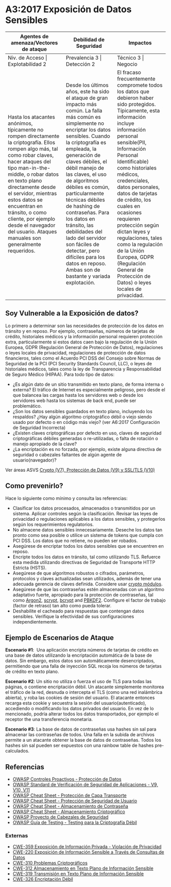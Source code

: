 # A3:2017 Exposición de Datos Sensibles

| Agentes de amenaza/Vectores de ataque | Debilidad de Seguridad           | Impactos               |
| -- | -- | -- |
| Niv. de Acceso  \| Explotabilidad 2 | Prevalencia 3 \| Detección 2 | Técnico 3 \| Negocio |
| Hasta los atacantes anónimos, típicamente no rompen directamente la criptografía. Ellos rompen algo más, tal como robar claves, hacer ataques del tipo man-in-the-middle, o robar datos en texto plano directamente desde el servidor, mientras estos datos se encuentran en tránsito, o como cliente, por ejemplo desde el navegador del usuario. Ataques manuales son generalmente requeridos. |Desde los últimos años, este ha sido el ataque de gran impacto más común. La falla más común es simplemente no encriptar los datos sensibles. Cuando la criptografía es empleada, la generación de claves débiles, el débil manejo de las claves, el uso de algoritmos débiles es común, particularmente técnicas débiles de hashing de contraseñas. Para los datos en tránsito, las debilidades del lado del servidor son fáciles de detectar, pero difíciles para los datos en reposo. Ambas son de bastante y variada explotación. | El fracaso frecuentemente compromete todos los datos que debieron haber sido protegidos. Típicamente, esta información incluye información personal sensible(PII, Información Personal Identificable) como  historiales médicos, credenciales, datos personales, datos de tarjetas de crédito, los cuales en ocasiones requieren protección según dictan leyes y regulaciones, tales como la regulación de la Unión Europea, GDPR (Regulación General de Protección de Datos) o leyes locales de privacidad. |

## Soy Vulnerable a la Exposición de datos?

Lo primero a determinar son las necesidades de protección de los datos en tránsito y en reposo. Por ejemplo, contraseñas, números de tarjetas de crédito, historiales médicos y la información personal requieren protección extra, particularmente si estos datos caen bajo la regulación de la Unión Europea, GDPR (Regulación General de Protección de Datos), regulaciones o leyes locales de privacidad, regulaciones de protección de datos financieros, tales como el Acuerdo PCI DSS del Consejo sobre Normas de Seguridad de la PCI (PCI Security Standards Council, LLC), o leyes de historiales médicos, tales como la ley de Transparencia y Responsabilidad de Seguro Médico (HIPAA). Para todo tipo de datos:

* ¿Es algún dato de un sitio transmitido en texto plano, de forma interna o externa? El tráfico de Internet es especialmente peligroso, pero desde el que balancea las cargas hasta los servidores web o desde los servidores web hasta los sistemas de back end, puede ser problemático.
* ¿Son los datos sensibles guardados en texto plano, incluyendo los respaldos?
¿Hay algún algoritmo criptográfico débil o viejo siendo usado por defecto o en código más viejo? (ver A6:2017 Configuración de Seguridad Incorrecta)
* ¿Existen claves criptográficas por defecto en uso, claves de seguridad criptográficas débiles generadas o re-utilizadas, o falta de rotación o manejo apropiado de la clave?
* ¿La encriptación es no forzada, por ejemplo, existe alguna directiva de seguridad o cabezales faltantes de algún agente de usuario(navegador)?

Ver áreas ASVS [Crypto (V7), Protección de Datos (V9) y SSL/TLS (V10)](https://www.owasp.org/index.php/ASVS)

## Como prevenirlo?

Hace lo siguiente como mínimo y consulta las referencias:

* Clasificar los datos procesados, almacenados o transmitidos por un sistema. Aplicar controles según la clasificación.
Revisar las leyes de privacidad o regulaciones aplicables a los datos sensibles, y protegerlos según los requerimientos regulatorios.
* No almacene datos sensibles innecesariamente. Deseche los datos tan pronto como sea posible o utilice un sistema de tokens que cumpla con PCI DSS. Los datos que no retiene, no pueden ser robados.
* Asegúrese de encriptar todos los datos sensibles que se encuentren en reposo.    
* Encripte todos los datos en tránsito, tal como utilizando TLS. Refuerce esta medida utilizando directivas de Seguridad de Transporte HTTP Estricta (HSTS).
* Asegúrese de que algoritmos robustos o cifrados, parámetros, protocolos y claves actualizadas sean utilizados, además de tener una adecuada gerencia de claves definida. Considere usar [crypto módulos](http://csrc.nist.gov/groups/STM/cmvp/documents/140-1/140val-all.htm).
* Asegúrese de que las contraseñas estén almacenadas con un algoritmo adaptativo fuerte, apropiado para la protección de contraseñas, tal como [Argon2](https://www.cryptolux.org/index.php/Argon2), [scrypt](http://en.wikipedia.org/wiki/Scrypt), [bcrypt](http://en.wikipedia.org/wiki/Bcrypt) and [PBKDF2](http://en.wikipedia.org/wiki/PBKDF2). Configure el factor de trabajo (factor de retraso) tan alto como pueda tolerar.
* Deshabilite el cacheado para respuestas que contengan datos sensibles.
Verifique la efectividad de sus configuraciones independientemente.


## Ejemplo de Escenarios de Ataque

**Escenario #1**:  Una aplicación encripta números de tarjetas de crédito en una base de datos utilizando la encriptación automática de la base de datos. Sin embargo, estos datos son automáticamente desencriptados, permitiendo que una falla de inyección SQL recoja los números de tarjetas de crédito en texto plano. 

**Escenario #2**: Un sitio no utiliza o fuerza el uso de TLS para todas las páginas, o contiene encriptación débil. Un atacante simplemente monitorea el tráfico de la red, desnuda o intercepta el TLS (como una red inalámbrica abierta), y roba las cookies de sesión del usuario. El atacante entonces recarga esta cookie y secuestra la sesión del usuario(autenticado), accediendo o modificando los datos privados del usuario. En vez de lo mencionado, podría alterar todos los datos transportados, por ejemplo el receptor the una transferencia monetaria.

**Escenario #3**: La base de datos de contraseñas usa hashes sin sal para almacenar las contraseñas de todos. Una falla en la subida de archivos permite a un atacante obtener la base de datos de contraseñas. Todos los hashes sin sal pueden ser expuestos con una rainbow table de hashes pre-calculados.

## Referencias


* [OWASP Controles Proactivos - Protección de Datos](https://www.owasp.org/index.php/OWASP_Proactive_Controls#7:_Protect_Data)
* [OWASP Standard de Verificación de Seguridad de Aplicaciones - V9, V10, V11](https://www.owasp.org/index.php/Category:OWASP_Application_Security_Verification_Standard_Project)
* [OWASP Cheat Sheet - Protección de Capa Transporte](https://www.owasp.org/index.php/Transport_Layer_Protection_Cheat_Sheet)
* [OWASP Cheat Sheet - Protección de Seguridad de Usuario](https://www.owasp.org/index.php/User_Privacy_Protection_Cheat_Sheet)
* [OWASP Cheat Sheet - Almacenamiento de Contraseña](https://www.owasp.org/index.php/Password_Storage_Cheat_Sheet)
* [OWASP Cheat Sheet - Almacenamiento Criptográfico](https://www.owasp.org/index.php/Cryptographic_Storage_Cheat_Sheet)
* [OWASP Proyecto de Cabezales de Seguridad](https://www.owasp.org/index.php/OWASP_Secure_Headers_Project)
* [OWASP Guía de Testing - Testing para la Criptografía Débil](https://www.owasp.org/index.php/Testing_for_weak_Cryptography)

### Externas

* [CWE-359 Exposición de Información Privada - Violación de Privacidad](https://cwe.mitre.org/data/definitions/359.html)
* [CWE-220 Exposición de Información Sensible a Través de Consultas de Datos](https://cwe.mitre.org/data/definitions/220.html)
* [CWE-310 Problemas Criptográficos](https://cwe.mitre.org/data/definitions/310.html)
* [CWE-312 Almacenamiento en Texto Plano de Información Sensible](https://cwe.mitre.org/data/definitions/312.html)
* [CWE-319 Transmisión en Texto Plano de Información Sensible](https://cwe.mitre.org/data/definitions/319.html)
* [CWE-326 Encriptación Débil](https://cwe.mitre.org/data/definitions/326.html)
